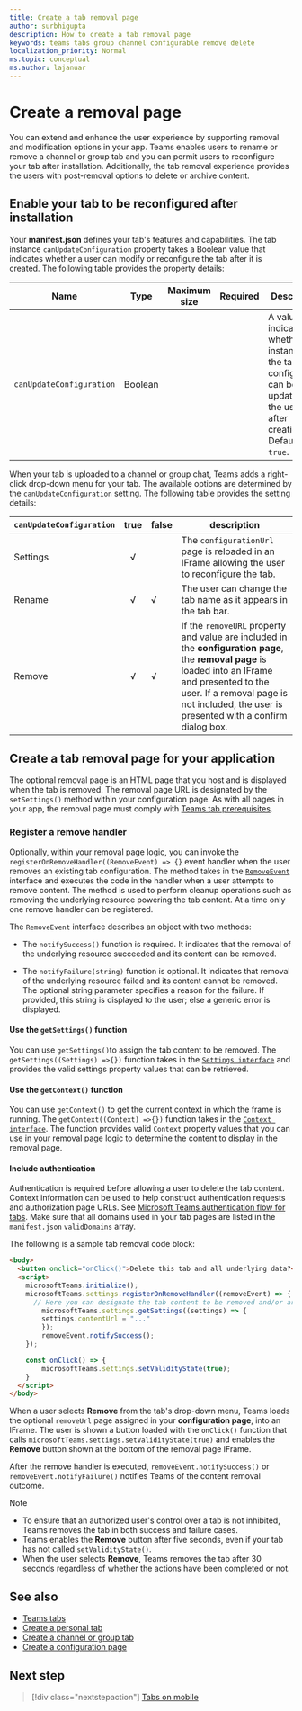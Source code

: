 ```yaml
---
title: Create a tab removal page
author: surbhigupta
description: How to create a tab removal page
keywords: teams tabs group channel configurable remove delete
localization_priority: Normal
ms.topic: conceptual
ms.author: lajanuar
---
```

# Create a removal page

You can extend and enhance the user experience by supporting removal and modification options in your app. Teams enables users to rename or remove a channel or group tab and you can permit users to reconfigure your tab after installation. Additionally, the tab removal experience provides the users with post-removal options to delete or archive content.

## Enable your tab to be reconfigured after installation

Your **manifest.json** defines your tab's features and capabilities. The tab instance `canUpdateConfiguration` property takes a Boolean value that indicates whether a user can modify or reconfigure the tab after it is created. The following table provides the property details:

|Name| Type| Maximum size | Required | Description|
|---|---|---|---|---|
|`canUpdateConfiguration`|Boolean|||A value indicating whether an instance of the tab's configuration can be updated by the user after creation. Default is `true`. |

When your tab is uploaded to a channel or group chat, Teams adds a right-click drop-down menu for your tab. The available options are determined by the `canUpdateConfiguration` setting. The following table provides the setting details:

| `canUpdateConfiguration`| true   | false | description |
| ----------------------- | :----: | ----- | ----------- |
|     Settings            |   √    |       |The `configurationUrl` page is reloaded in an IFrame allowing the user to reconfigure the tab. |
|     Rename              |   √    |   √   | The user can change the tab name as it appears in the tab bar.          |
|     Remove              |   √    |   √   |  If the  `removeURL` property and value are included in the **configuration page**, the **removal page** is loaded into an IFrame and presented to the user. If a removal page is not included, the user is presented with a confirm dialog box.          |

## Create a tab removal page for your application

The optional removal page is an HTML page that you host and is displayed when the tab is removed. The removal page URL is designated by the `setSettings()` method within your configuration page. As with all pages in your app, the removal page must comply with [Teams tab prerequisites](../../../tabs/how-to/tab-requirements.md).

### Register a remove handler

Optionally, within your removal page logic, you can  invoke the `registerOnRemoveHandler((RemoveEvent) => {}` event handler when the user removes an existing tab configuration. The method takes in the [`RemoveEvent`](/javascript/api/@microsoft/teams-js/microsoftteams.settings.removeevent?view=msteams-client-js-latest&preserve-view=true) interface and executes the code in the handler when a user attempts to remove content. The method is used to perform cleanup operations such as removing the underlying resource powering the tab content. At a time only one remove handler can be registered.

The `RemoveEvent` interface describes an object with two methods:

* The `notifySuccess()` function is required. It indicates that the removal of the underlying resource succeeded and its content can be removed.

* The `notifyFailure(string)` function is optional. It indicates that removal of the underlying resource failed and its content cannot be removed. The optional string parameter specifies a reason for the failure. If provided, this string is displayed to the user; else a generic error is displayed.

#### Use the `getSettings()` function

You can use `getSettings()`to assign the tab content to be removed. The `getSettings((Settings) =>{})` function takes in the [`Settings interface`](/javascript/api/@microsoft/teams-js/microsoftteams.settings.settings?view=msteams-client-js-latest&preserve-view=true) and provides the valid settings property values that can be retrieved.

#### Use the `getContext()` function

You can use `getContext()` to get the current context in which the frame is running. The `getContext((Context) =>{})` function takes in the [`Context interface`](/javascript/api/@microsoft/teams-js/microsoftteams.context?view=msteams-client-js-latest&preserve-view=true). The function provides valid `Context` property values that you can use in your removal page logic to determine the content to display in the removal page.

#### Include authentication

Authentication is required before allowing a user to delete the tab content. Context information can be used to help construct authentication requests and authorization page URLs. See [Microsoft Teams authentication flow for tabs](~/tabs/how-to/authentication/auth-flow-tab.md). Make sure that all domains used in your tab pages are listed in the `manifest.json` `validDomains` array.

The following is a sample tab removal code block:

```html
<body>
  <button onclick="onClick()">Delete this tab and all underlying data?</button>
  <script>
    microsoftTeams.initialize();
    microsoftTeams.settings.registerOnRemoveHandler((removeEvent) => {
      // Here you can designate the tab content to be removed and/or archived.
        microsoftTeams.settings.getSettings((settings) => {
        settings.contentUrl = "..."
        });
        removeEvent.notifySuccess();
    });

    const onClick() => {
        microsoftTeams.settings.setValidityState(true);
    }
  </script>
</body>

```

When a user selects **Remove** from the tab's drop-down menu, Teams loads the optional `removeUrl` page assigned in your **configuration page**, into an IFrame. The user is shown a button loaded with the `onClick()` function that calls `microsoftTeams.settings.setValidityState(true)` and enables the **Remove** button shown at the bottom of the removal page IFrame.

After the remove handler is executed, `removeEvent.notifySuccess()` or `removeEvent.notifyFailure()` notifies Teams of the content removal outcome.

>[!NOTE]
> * To ensure that an authorized user's control over a tab is not inhibited, Teams removes the tab in both success and failure cases.
> * Teams enables the **Remove** button after five seconds, even if your tab has not called `setValidityState()`.
> * When the user selects **Remove**, Teams removes the tab after 30 seconds regardless of whether the actions have been completed or not.

## See also

* [Teams tabs](~/tabs/what-are-tabs.md)
* [Create a personal tab](~/tabs/how-to/create-personal-tab.md)
* [Create a channel or group tab](~/tabs/how-to/create-channel-group-tab.md)
* [Create a configuration page](~/tabs/how-to/create-tab-pages/configuration-page.md)

## Next step

> [!div class="nextstepaction"]
> [Tabs on mobile](~/tabs/design/tabs-mobile.md)